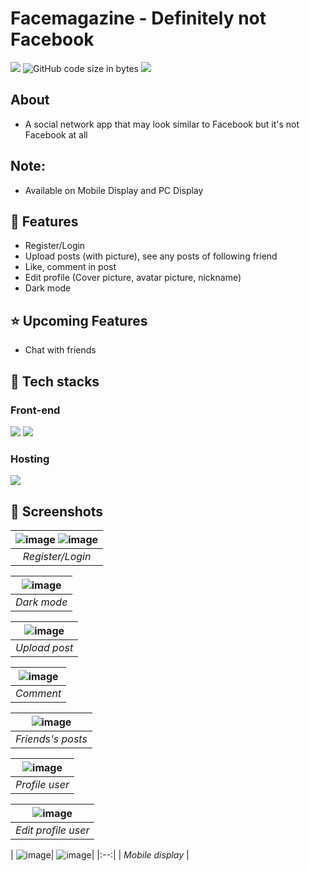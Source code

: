 # Facemagazine - Definitely not Facebook
<img src="https://img.shields.io/github/issues/anhduy1202/Not-Reddit"/> ![GitHub code size in bytes](https://img.shields.io/github/languages/code-size/anhduy1202/Not-Reddit) <img src="https://img.shields.io/github/license/anhduy1202/Not-Reddit"/>

## About
* A social network app that may look similar to Facebook but it's not Facebook at all

## Note:
* Available on Mobile Display and PC Display

## 🤖 Features
* Register/Login
* Upload posts (with picture), see any posts of following friend
* Like, comment in post
* Edit profile (Cover picture, avatar picture, nickname)
* Dark mode

## ⭐ Upcoming Features 
* Chat with friends

## 🤖 Tech stacks
### Front-end
<img src="https://img.shields.io/badge/javascript-%23323330.svg?style=for-the-badge&logo=javascript&logoColor=%23F7DF1E" > <img src="https://img.shields.io/badge/react-%2320232a.svg?style=for-the-badge&logo=react&logoColor=%2361DAFB" >

### Hosting
<img src="https://img.shields.io/badge/vercel-%23000000.svg?style=for-the-badge&logo=vercel&logoColor=white" >

## 👾 Screenshots

| ![image](https://user-images.githubusercontent.com/94590046/213778523-83b4740b-5808-4e74-aaa9-d719a26fd9ae.png) ![image](https://user-images.githubusercontent.com/94590046/213778606-c189c1eb-199a-4eeb-a870-f61bd221464e.png)| 
|:--:| 
| *Register/Login* |

| ![image](https://user-images.githubusercontent.com/94590046/213778360-483e7a84-d2d0-4a93-af82-6968bdc42f56.png)| 
|:--:| 
| *Dark mode* |

| ![image](https://user-images.githubusercontent.com/94590046/213779433-f234518e-aeb1-4d74-9bd4-00411b41d448.png)| 
|:--:| 
| *Upload post* |

| ![image](https://user-images.githubusercontent.com/94590046/213779533-8eab1e59-117f-42be-bd77-9bf09f92fd82.png)| 
|:--:| 
| *Comment* |

| ![image](https://user-images.githubusercontent.com/94590046/213779681-9c106e0c-b31e-424a-9497-23c3ab369f33.png)| 
|:--:| 
| *Friends's posts* |

| ![image](https://user-images.githubusercontent.com/94590046/213779732-25e54ecc-f35d-4bea-ad8f-f20f44533540.png)| 
|:--:| 
| *Profile user* |

| ![image](https://user-images.githubusercontent.com/94590046/213779830-0791ee2a-3d00-4c8e-87d4-c7723e85a429.png)| 
|:--:| 
| *Edit profile user* |

| ![image](https://user-images.githubusercontent.com/94590046/213781196-9b0216f0-0b1e-488b-8a82-f2665d4e9fbf.png)| ![image](https://user-images.githubusercontent.com/94590046/213780107-becb7c92-bb74-4434-8197-eb0a7ca26803.png)| 
|:--:| 
| *Mobile display* |
